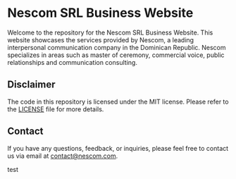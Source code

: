 # Nescom SRL Business Website

Welcome to the repository for the Nescom SRL Business Website. This website showcases the services provided by Nescom, a leading interpersonal communication company in the Dominican Republic. Nescom specializes in areas such as master of ceremony, commercial voice, public relationships and communication consulting.

## Disclaimer

The code in this repository is licensed under the MIT license. Please refer to the [LICENSE](LICENSE.md) file for more details.

## Contact

If you have any questions, feedback, or inquiries, please feel free to contact us via email at [contact@nescom.com](mailto:contact@nescom.com).

test